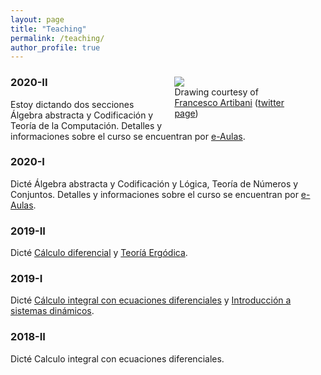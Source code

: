 ```yaml
---
layout: page
title: "Teaching"
permalink: /teaching/
author_profile: true
---
```


<figure style="float: right; width:40%; margin-left:2%; margin-bottom:2%; margin-top:2%;">
<img src="../images/topolino.jpg">
<figcaption>Drawing courtesy of <a href="https://www.facebook.com/francesco.artibani.90">Francesco Artibani</a> (<a href="https://twitter.com/Artibani1">twitter page</a>)</figcaption>
</figure>

### 2020-II
Estoy dictando dos secciones Álgebra abstracta y Codificación y Teoría de la Computación.
Detalles y informaciones sobre el curso se encuentran por [e-Aulas](https://e-aulas.urosario.edu.co/).

### 2020-I
Dicté Álgebra abstracta y Codificación y Lógica, Teoría de Números y Conjuntos.
Detalles y informaciones sobre el curso se encuentran por [e-Aulas](https://e-aulas.urosario.edu.co/).

### 2019-II
Dicté [Cálculo diferencial](/teaching/calculo20192) y [Teoríá Ergódica](/teaching/te20192).

### 2019-I
Dicté [Cálculo integral con ecuaciones diferenciales](/teaching/calculo20191/) y [Introducción a sistemas dinámicos](/teaching/sisdin20191/).

### 2018-II
Dicté Calculo integral con ecuaciones diferenciales.
